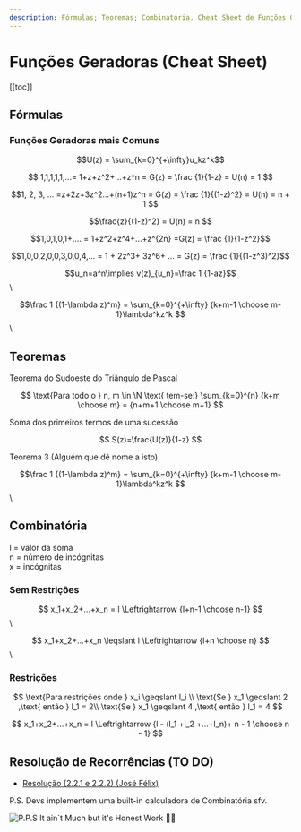 ```yaml
---
description: Fórmulas; Teoremas; Combinatória. Cheat Sheet de Funções Geradoras
---
```


# Funções Geradoras (Cheat Sheet)

[[toc]]

## Fórmulas

### Funções Geradoras mais Comuns

$$U(z) = \sum_{k=0}^{+\infty}u_kz^k$$

$$ 1,1,1,1,1,...= 1+z+z^2+...+z^n = G(z) = \frac {1}{1-z} = U(n) = 1 $$

$$1, 2, 3, ... =z+2z+3z^2...+(n+1)z^n = G(z) = \frac {1}{(1-z)^2} = U(n) = n + 1 $$

$$\frac{z}{(1-z)^2} = U(n) = n $$

$$1,0,1,0,1+.... = 1+z^2+z^4+...+z^{2n} =G(z) = \frac {1}{1-z^2}$$

$$1,0,0,2,0,0,3,0,0,4,... = 1 + 2z^3+ 3z^6+ ... =  G(z) = \frac {1}{(1-z^3)^2}$$

$$u_n=a^n\implies v(z)_{u_n}=\frac 1 {1-az}$$\\

$$\frac 1 {(1-\lambda z)^m} = \sum_{k=0}^{+\infty} {k+m-1 \choose m-1}\lambda^kz^k $$\\

## Teoremas

Teorema do Sudoeste do Triângulo de Pascal

$$
\text{Para todo o } n, m \in \N \text{ tem-se:}
\sum_{k=0}^{n} {k+m \choose m} = {n+m+1 \choose m+1}
$$

Soma dos primeiros termos de uma sucessão

$$
S(z)=\frac{U(z)}{1-z}
$$

Teorema 3 (Alguém que dê nome a isto)

$$\frac 1 {(1-\lambda z)^m} = \sum_{k=0}^{+\infty} {k+m-1 \choose m-1}\lambda^kz^k $$\\

## Combinatória

l = valor da soma \
n = número de incógnitas\
x = incógnitas

### Sem Restrições

$$ x_1+x_2+...+x_n = l \Leftrightarrow {l+n-1 \choose n-1} $$\\

$$ x_1+x_2+...+x_n \leqslant l \Leftrightarrow {l+n \choose n} $$\\

### Restrições

$$
\text{Para restrições onde } x_i \geqslant l_i \\ \text{Se } x_1 \geqslant 2 ,\text{ então } l_1 = 2\\
\text{Se } x_1 \geqslant 4 ,\text{ então } l_1 = 4
$$

$$ x_1+x_2+...+x_n = l \Leftrightarrow {l - (l_1 +l_2 +...+l_n)+ n - 1 \choose n - 1} $$

## Resolução de Recorrências (TO DO)

- [Resolução (2.2.1 e 2.2.2) (José Félix)](https://drive.google.com/file/d/16V6DPs1HJi8Msfg3vw2XGKMpB-iC-zar/view?usp=sharing)

P.S. Devs implementem uma built-in calculadora de Combinatória sfv.

![P.P.S It ain´t Much but it's Honest Work 👨‍🌾](https://i.imgur.com/jLQT7e1.jpg)

